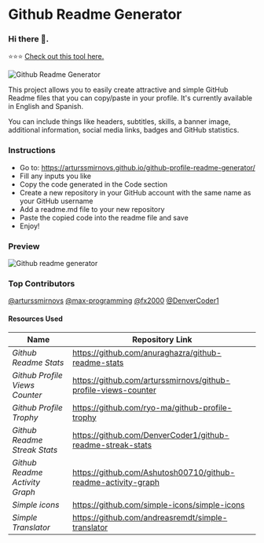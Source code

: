 # Github Readme Generator
### Hi there 👋.

⭐⭐⭐ [Check out this tool here.](https://arturssmirnovs.github.io/github-profile-readme-generator/)

![Github Readme Generator](https://arturssmirnovs.github.io/github-profile-readme-generator/images/banner.png)

This project allows you to easily create attractive and simple GitHub Readme files that you can copy/paste in your profile. It's currently available in English and Spanish.

You can include things like headers, subtitles, skills, a banner image, additional information, social media links, badges and GitHub statistics.


### Instructions

- Go to: https://arturssmirnovs.github.io/github-profile-readme-generator/
- Fill any inputs you like
- Copy the code generated in the Code section
- Create a new repository in your GitHub account with the same name as your GitHub username
- Add a readme.md file to your new repository
- Paste the copied code into the readme file and save
- Enjoy!

### Preview
  
![Github readme generator](https://arturssmirnovs.github.io/github-profile-readme-generator/images/gif.gif?v=123)

### Top Contributors

[@arturssmirnovs](https://github.com/arturssmirnovs)
[@max-programming](https://github.com/max-programming)
[@fx2000](https://github.com/fx2000)
[@DenverCoder1](https://github.com/DenverCoder1)


#### Resources Used

| Name                  | Repository Link                                                |
| ---------------------------------|--------------------------------------------------------------- |
| _Github Readme Stats_            | https://github.com/anuraghazra/github-readme-stats             |
| _Github Profile Views Counter_   | https://github.com/arturssmirnovs/github-profile-views-counter |
| _Github Profile Trophy_          | https://github.com/ryo-ma/github-profile-trophy                |
| _Github Readme Streak Stats_     | https://github.com/DenverCoder1/github-readme-streak-stats     |
| _Github Readme Activity Graph_   | https://github.com/Ashutosh00710/github-readme-activity-graph  |
| _Simple icons_                   | https://github.com/simple-icons/simple-icons                   |
| _Simple Translator_              | https://github.com/andreasremdt/simple-translator              |
